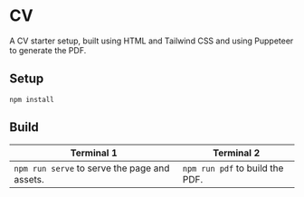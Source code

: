 # CV

A CV starter setup, built using HTML and Tailwind CSS and using Puppeteer to generate the PDF.

## Setup

`npm install`

## Build

| Terminal 1 | Terminal 2 |
|---|---|
|`npm run serve` to serve the page and assets.|`npm run pdf` to build the PDF.|

